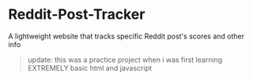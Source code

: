 # Reddit-Post-Tracker
A lightweight website that tracks specific Reddit post's scores and other info

> update: this was a practice project when i was first learning EXTREMELY basic html and javascript
